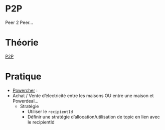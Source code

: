 # P2P
Peer 2 Peer...

# Théorie
[P2P](../supports/P2P.md)

# Pratique
- [Powercher](https://github.com/ETML-INF/powercher) : 
- Achat / Vente d’électricité entre les maisons OU entre une maison et Powerdeal...
  - Stratégie
    - Utiliser le `recipientId`
    - Définir une stratégie d’allocation/utilisation de topic en lien avec le recipientId